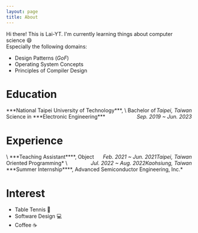 ```yaml
---
layout: page
title: About
---
```


Hi there! This is Lai-YT. I'm currently learning things about computer science :smile: \
Especially the following domains:

- Design Patterns (*GoF*)
- Operating System Concepts
- Principles of Compiler Design

# Education

<span style="float:right;">
  <em>Taipei, Taiwan</em>
</span>
***National Taipei University of Technology***,
\
<span style="float:right;">
  <em>Sep. 2019 ~ Jun. 2023</em>
</span>
Bachelor of Science in ***Electronic Engineering***

# Experience

<span style="float:right;">
  <em>Taipei, Taiwan</em>
</span>
\
<span style="float:right;">
  <em>Feb. 2021 ~ Jun. 2021</em>
</span>
***Teaching Assistant****, Object Oriented Programming*

<span style="float:right;">
  <em>Kaohsiung, Taiwan</em>
</span>
\
<span style="float:right;">
  <em>Jul. 2022 ~ Aug. 2022</em>
</span>
***Summer Internship****, Advanced Semiconductor Engineering, Inc.*

# Interest

- Table Tennis :ping_pong:
- Software Design :computer:
- Coffee :coffee:
